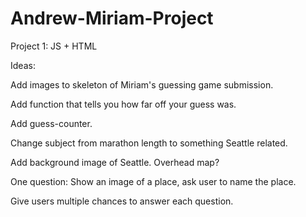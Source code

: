 Andrew-Miriam-Project
=====================

Project 1: JS + HTML

Ideas:

Add images to skeleton of Miriam's guessing game submission.

Add function that tells you how far off your guess was.

Add guess-counter.

Change subject from marathon length to something Seattle related.

Add background image of Seattle. Overhead map?

One question: Show an image of a place, ask user to name the place.

Give users multiple chances to answer each question.
